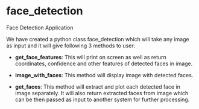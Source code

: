 # face_detection
Face Detection Application


We have created a python class face_detection which will take any image as input and it will give following 3 methods to user:

* **get_face_features**: This will print on screen as well as return coordinates, confidence and other features of detected faces in image.

* **image_with_faces**: This method will display image with detected faces.

* **get_faces**: This method will extract and plot each detected face in image separately. It will also return extracted faces from image which can be then passed as input to another system for further processing.
